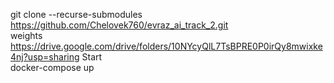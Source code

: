 git clone --recurse-submodules https://github.com/Chelovek760/evraz_ai_track_2.git \
weights https://drive.google.com/drive/folders/10NYcyQlL7TsBPRE0P0irQy8mwixke4nj?usp=sharing
Start \
docker-compose up
